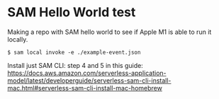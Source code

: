 # SAM Hello World test

Making a repo with SAM hello world to see if Apple M1 is able to run it locally.

```
$ sam local invoke -e ./example-event.json
```

Install just SAM CLI: step 4 and 5 in this guide: https://docs.aws.amazon.com/serverless-application-model/latest/developerguide/serverless-sam-cli-install-mac.html#serverless-sam-cli-install-mac-homebrew
